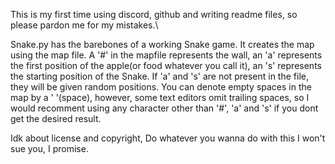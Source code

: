 This is my first time using discord, github and writing readme files, so please pardon me for my mistakes.\

Snake.py has the barebones of a working Snake game. It creates the map using the map file.
A '#' in the mapfile represents the wall, an 'a' represents the first position of the apple(or food whatever you call it), an 's' represents the starting position of the Snake. If 'a' and 's' are not present in the file, they will be given random positions.
You can denote empty spaces in the map by a ' '(space), however, some text editors omit trailing spaces, so I would recomment using any character other than '#', 'a' and 's' if you dont get the desired result.

Idk about license and copyright, Do whatever you wanna do with this I won't sue you, I promise.

